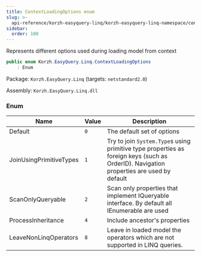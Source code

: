 ```yaml
---
title: ContextLoadingOptions enum
slug: >-
  api-reference/korzh-easyquery-linq/korzh-easyquery-linq-namespace/contextloadingoptions-enum
sidebar:
  order: 100
---
```


Represents different options used during loading model from context
```csharp
public enum Korzh.EasyQuery.Linq.ContextLoadingOptions
    : Enum

```
Package: `Korzh.EasyQuery.Linq` (targets: `netstandard2.0`)

Assembly: `Korzh.EasyQuery.Linq.dll`

### Enum

| Name | Value | Description | 
| --- | --- | --- | 
| Default | `0` | The default set of options | 
| JoinUsingPrimitiveTypes | `1` | Try to join `System.Type`s using primitive type properties as foreign keys (such as OrderID). Navigation properties are used by default | 
| ScanOnlyQueryable | `2` | Scan only properties that implement IQueryable interface. By default all IEnumerable are used | 
| ProcessInheritance | `4` | Include ancestor's properties | 
| LeaveNonLinqOperators | `8` | Leave in loaded model the operators which are not supported in LINQ queries. |

